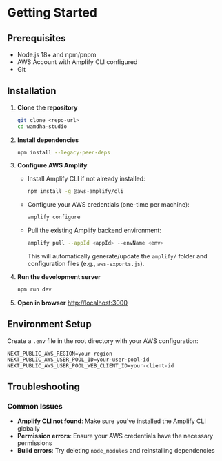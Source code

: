 # Getting Started

## Prerequisites

- Node.js 18+ and npm/pnpm
- AWS Account with Amplify CLI configured
- Git

## Installation

1. **Clone the repository**

   ```sh
   git clone <repo-url>
   cd wamdha-studio
   ```

2. **Install dependencies**

   ```sh
   npm install --legacy-peer-deps
   ```

3. **Configure AWS Amplify**

   - Install Amplify CLI if not already installed:

     ```sh
     npm install -g @aws-amplify/cli
     ```

   - Configure your AWS credentials (one-time per machine):

     ```sh
     amplify configure
     ```

   - Pull the existing Amplify backend environment:

     ```sh
     amplify pull --appId <appId> --envName <env>
     ```

     This will automatically generate/update the `amplify/` folder and configuration files (e.g., `aws-exports.js`).

4. **Run the development server**

   ```sh
   npm run dev
   ```

5. **Open in browser**
   [http://localhost:3000](http://localhost:3000)

## Environment Setup

Create a `.env` file in the root directory with your AWS configuration:

```env
NEXT_PUBLIC_AWS_REGION=your-region
NEXT_PUBLIC_AWS_USER_POOL_ID=your-user-pool-id
NEXT_PUBLIC_AWS_USER_POOL_WEB_CLIENT_ID=your-client-id
```

## Troubleshooting

### Common Issues

- **Amplify CLI not found**: Make sure you've installed the Amplify CLI globally
- **Permission errors**: Ensure your AWS credentials have the necessary permissions
- **Build errors**: Try deleting `node_modules` and reinstalling dependencies
